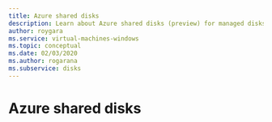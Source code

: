 ```yaml
---
title: Azure shared disks
description: Learn about Azure shared disks (preview) for managed disks, including how to create them using PowerShell and Azure Resource Manager.
author: roygara
ms.service: virtual-machines-windows
ms.topic: conceptual
ms.date: 02/03/2020
ms.author: rogarana
ms.subservice: disks
---
```


# Azure shared disks